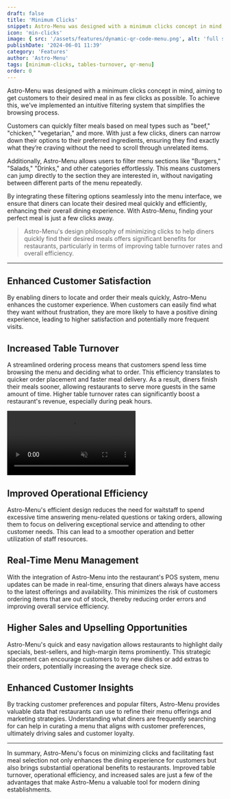 ```yaml
---
draft: false
title: 'Minimum Clicks'
snippet: Astro-Menu was designed with a minimum clicks concept in mind, aiming to get customers to their desired meal in as few clicks as possible. To achieve this, we’ve implemented an intuitive filtering system that simplifies the browsing process, Customers can quickly filter meals based on meal types such as "beef," "chicken," "vegetarian," and more. With just a few clicks, diners can narrow down their options to their preferred ingredients, ensuring they find exactly what they’re craving without the need to scroll through unrelated items..
icon: 'min-clicks'
image: { src: '/assets/features/dynamic-qr-code-menu.png', alt: 'full stack web development' }
publishDate: '2024-06-01 11:39'
category: 'Features'
author: 'Astro-Menu'
tags: [minimum-clicks, tables-turnover, qr-menu]
order: 0
---
```


Astro-Menu was designed with a minimum clicks concept in mind, aiming to get customers to their desired meal in as few clicks as possible. To achieve this, we’ve implemented an intuitive filtering system that simplifies the browsing process.

Customers can quickly filter meals based on meal types such as "beef," "chicken," "vegetarian," and more. With just a few clicks, diners can narrow down their options to their preferred ingredients, ensuring they find exactly what they’re craving without the need to scroll through unrelated items.

Additionally, Astro-Menu allows users to filter menu sections like "Burgers," "Salads," "Drinks," and other categories effortlessly. This means customers can jump directly to the section they are interested in, without navigating between different parts of the menu repeatedly.

By integrating these filtering options seamlessly into the menu interface, we ensure that diners can locate their desired meal quickly and efficiently, enhancing their overall dining experience. With Astro-Menu, finding your perfect meal is just a few clicks away.

> <p class='text-primary'>Astro-Menu's design philosophy of minimizing clicks to help diners quickly find their desired meals offers significant benefits for restaurants, particularly in terms of improving table turnover rates and overall efficiency.</p>

---

## Enhanced Customer Satisfaction

By enabling diners to locate and order their meals quickly, Astro-Menu enhances the customer experience. When customers can easily find what they want without frustration, they are more likely to have a positive dining experience, leading to higher satisfaction and potentially more frequent visits.

## Increased Table Turnover

A streamlined ordering process means that customers spend less time browsing the menu and deciding what to order. This efficiency translates to quicker order placement and faster meal delivery. As a result, diners finish their meals sooner, allowing restaurants to serve more guests in the same amount of time. Higher table turnover rates can significantly boost a restaurant's revenue, especially during peak hours.

<div class='sm:grid sm:grid-cols-2 gap-5 items-center'>
<!-- <img src='/public/assets/features/dynamic-qr-code-menu.png' alt='astro-menu-min-clicks' class='border-2 border-gray-200 rounded-lg w-96'> -->
<div class="mockup-phone">
    <div class="camera"></div>
    <div class="display">
        <div class="artboard artboard-demo phone-1">
            <video src='/public/assets/features/min-clicks.mp4' muted autoplay controls>
            </video>
        </div>
    </div>
</div>

<div>

<h2>Improved Operational Efficiency</h2>
<p>
Astro-Menu's efficient design reduces the need for waitstaff to spend excessive time answering menu-related questions or taking orders, allowing them to focus on delivering exceptional service and attending to other customer needs. This can lead to a smoother operation and better utilization of staff resources.
</p>

<h2>Real-Time Menu Management</h2>

<p>With the integration of Astro-Menu into the restaurant's POS system, menu updates can be made in real-time, ensuring that diners always have access to the latest offerings and availability. This minimizes the risk of customers ordering items that are out of stock, thereby reducing order errors and improving overall service efficiency.</p>
</div>
</div>

## Higher Sales and Upselling Opportunities

Astro-Menu's quick and easy navigation allows restaurants to highlight daily specials, best-sellers, and high-margin items prominently. This strategic placement can encourage customers to try new dishes or add extras to their orders, potentially increasing the average check size.

## Enhanced Customer Insights

By tracking customer preferences and popular filters, Astro-Menu provides valuable data that restaurants can use to refine their menu offerings and marketing strategies. Understanding what diners are frequently searching for can help in curating a menu that aligns with customer preferences, ultimately driving sales and customer loyalty.

---

In summary, Astro-Menu's focus on minimizing clicks and facilitating fast meal selection not only enhances the dining experience for customers but also brings substantial operational benefits to restaurants. Improved table turnover, operational efficiency, and increased sales are just a few of the advantages that make Astro-Menu a valuable tool for modern dining establishments.
